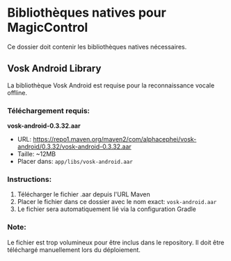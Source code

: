 # Bibliothèques natives pour MagicControl

Ce dossier doit contenir les bibliothèques natives nécessaires.

## Vosk Android Library

La bibliothèque Vosk Android est requise pour la reconnaissance vocale offline.

### Téléchargement requis:

**vosk-android-0.3.32.aar**
- URL: https://repo1.maven.org/maven2/com/alphacephei/vosk-android/0.3.32/vosk-android-0.3.32.aar
- Taille: ~12MB
- Placer dans: `app/libs/vosk-android.aar`

### Instructions:

1. Télécharger le fichier .aar depuis l'URL Maven
2. Placer le fichier dans ce dossier avec le nom exact: `vosk-android.aar`
3. Le fichier sera automatiquement lié via la configuration Gradle

### Note:
Le fichier est trop volumineux pour être inclus dans le repository.
Il doit être téléchargé manuellement lors du déploiement.